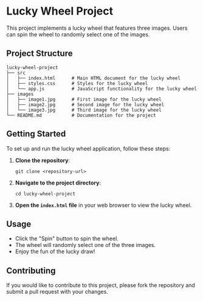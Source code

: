 # Lucky Wheel Project

This project implements a lucky wheel that features three images. Users can spin the wheel to randomly select one of the images.

## Project Structure

```
lucky-wheel-project
├── src
│   ├── index.html      # Main HTML document for the lucky wheel
│   ├── styles.css      # Styles for the lucky wheel
│   └── app.js          # JavaScript functionality for the lucky wheel
├── images
│   ├── image1.jpg      # First image for the lucky wheel
│   ├── image2.jpg      # Second image for the lucky wheel
│   └── image3.jpg      # Third image for the lucky wheel
└── README.md           # Documentation for the project
```

## Getting Started

To set up and run the lucky wheel application, follow these steps:

1. **Clone the repository**:
   ```
   git clone <repository-url>
   ```

2. **Navigate to the project directory**:
   ```
   cd lucky-wheel-project
   ```

3. **Open the `index.html` file** in your web browser to view the lucky wheel.

## Usage

- Click the "Spin" button to spin the wheel.
- The wheel will randomly select one of the three images.
- Enjoy the fun of the lucky draw!

## Contributing

If you would like to contribute to this project, please fork the repository and submit a pull request with your changes.